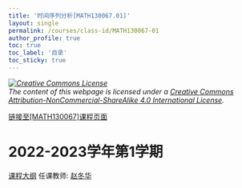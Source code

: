 ```yaml
---
title: '时间序列分析[MATH130067.01]'
layout: single
permalink: /courses/class-id/MATH130067-01
author_profile: true
toc: true
toc_label: '目录'
toc_sticky: true
---
```



<div class='notice--warning'>
	<p><i><a rel='license' href='http://creativecommons.org/licenses/by-nc-sa/4.0/'><img alt='Creative Commons License' style='border-width:0' src='https://i.creativecommons.org/l/by-nc-sa/4.0/88x31.png' /></a><br /> The content of this webpage is licensed under a <a rel='license' href='http://creativecommons.org/licenses/by-nc-sa/4.0/'>Creative Commons Attribution-NonCommercial-ShareAlike 4.0 International License</a>.</i></p>
</div>

<a href='https://fdu-math.github.io/courses/MATH130067'>链接至[MATH130067]课程页面</a>

# 2022-2023学年第1学期
<a href='https://fdu-math.github.io/courses/syllabus/MATH130067.01-2022-2023-1 (Encrypted).pdf'>课程大纲</a>
任课教师: <a href='https://fdu-math.github.io/teachers/赵冬华'>赵冬华</a>

